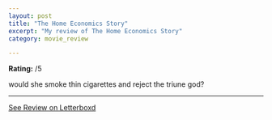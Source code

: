 ```yaml
---
layout: post
title: "The Home Economics Story"
excerpt: "My review of The Home Economics Story"
category: movie_review

---
```


**Rating:** /5

would she smoke thin cigarettes and reject the triune god?

<hr>

[See Review on Letterboxd](https://boxd.it/4qaMit)
